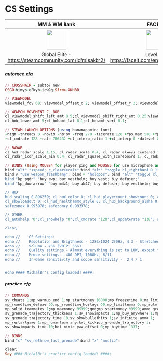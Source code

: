 <h1>CS Settings</h1>

| MM & WM Rank | FACEIT |
| :------------: | :------------: |
| <img src="https://totalcsgo.com/image/ranks/skillgroup18.png" weight="65" height="65"> | <img src="https://fluvi.s3.eu-central-1.amazonaws.com/3OV-XYBHhEq.png" weight="65" height="65"> |
| Global Elite - https://steamcommunity.com/id/misakbr2/ | Level 7 - https://faceit.com/en/players/michalbr- |

<h5>autoexec.cfg</h5>
  
```ruby
// CROSSHAIR - subto? new
CSGO-bimys-eFkyb-icw9q-Sfrmo-XKH8D

// VIEWMODEL
viewmodel_fov 68; viewmodel_offset_x 2; viewmodel_offset_y 2; viewmodel_offset_z -2; cl_righthand 1; viewmodel_presetpos 0

// WEAPON MOVEMENT CL_BOB
cl_viewmodel_shift_left_amt 0.5;cl_viewmodel_shift_right_amt 0.25;viewmodel_recoil 0; 
cl_bob_lower_amt 5;cl_bobamt_lat 0.1;cl_bobamt_vert 0.1;

// STEAM LAUNCH OPTIONS (using bananagaming font)
-high -threads 8 -novid -nojoy -freq 270 -tickrate 128 +fps_max 500 +fps_max_menu 144 +cl_updaterate 128 
-cl_cmdrate 128 -rate 786432 +cl_interp_ratio 1 +cl_interp 0 -dxlevel 81 -language bananagaming +exec autoexec.cfg

// RADAR
cl_hud_radar_scale 1.15; cl_radar_scale 0.4; cl_radar_always_centered 1; cl_radar_rotate 1; 
cl_radar_icon_scale_min 0.4; cl_radar_square_with_scoreboard 1; cl_radar_icon_scale_min 0.25;

// BINDS (Using MOUSE4 for player ping and MOUSE5 for use microphone and MOUSE3)
bind "alt" "+speed; r_cleardecals";bind "alt" "toggle cl_righthand 0 1";bind f "use weapon_smokegrenade";
bind v "use weapon_flashbang"; bind = "holdpos"; bind "alt" "toggle cl_righthand 0 1"; r_cleardecals";
bind "kp_pgdn" "buy awp; buy vesthelm; buy vest; buy defuser;"
bind "kp_downarrow" "buy m4a1; buy ak47; buy defuser; buy vesthelm; buy vest;";

// HUD
hud_scaling 0.896259; cl_hud_color 0; cl_hud_playercount_showcount 0; cl_hud_playercount_pos 0; 
cl_showloadout 0; cl_hud_healthammo_style 0; cl_hud_background_alpha 0.5; cl_hud_bomb_under_radar 1; 
safezonex 0.993978; safezoney 0.993978;

// OTHER
cl_autohelp "0";cl_showhelp "0";cl_cmdrate "128";cl_updaterate "128"; alias"";

clear;

echo //    CS Settings:
echo //    Resolution and Brigthness - 1280x1024 270Hz, 4:3 - Stretched-Fullscreen, Computer Monitor - 125%
echo //    Volume - 25% (VOIP: 35%) 
echo //    Quality settings - Almost everything is set to LOW, except for multithreaded rendering ON and shadows HIGH
echo //    Mouse settings - 400 DPI, 1000Hz, 6/11
echo //    In-Game sensitivity and scope sensitivity -  2,4 / 1 


echo #### MichalBr's config loaded! ####;
```

<h5>practice.cfg</h5>
  
```ruby
// COMMANDS
sv_cheats 1;mp_warmup_end 1;mp_startmoney 16000;mp_freezetime 0;mp_limitteams 0;mp_autoteambalance 0;
mp_roundtime_defuse 60;mp_roundtime_hostage 60;mp_limitteams 0;mp_autoteambalance 0;bot_stop 1;
mp_solid_teammates 1;mp_maxmoney 99999;god;mp_startmoney 99999;ammo_grenade_limit_total 6;
sv_grenade_trajectory_thickness 1;sv_showimpacts 1;mp_buy_anywhere 1;mp_roundtime 60;
sv_grenade_trajectory_time 10;sv_showbullethits 1;sv_infinite_ammo 1;
mp_restartgame 1;mp_humanteam any;bot_kick;sv_grenade_trajectory 1;
sv_showimpacts_time 10;bot_mimic_yaw_offset 0;mp_buytime 1337;

// BINDS
bind "c" "sv_rethrow_last_grenade";bind "x" "noclip";

clear;
Say #### MichalBr's practice config loaded! ####;
```

<!--
<h1>Valorant Settings (WIP)</h1>

| Rank | Crosshair | In-Game sensitivity | Resolution and quality settings | Misc. |
| :------------: | :------------: | :------------: | :------------: | :------------: |
| <img src="https://legendboost.com/images/valorant/ranks/rank-5-1-fc0f86e94fd8494b796161d92c9cf66b.png?vsn=d" weight="95" height="95"></img> Platinum II | XXXXXXX | 0.82 / 1 / 1 | 1920x1080, All Graphic set to low, only Bloom and MT ON | Only FPS Counter enabled |


XXXXXXXXXXXXX - WIP- XXXXXXXXXXXXXXXXXX
<h1> Other settings / platforms-socials </h1>
<h6>• My Steam account: https://steamcommunity.com/id/misakbr2/</h6>
<h6>• My Riot account: MichalBr#UwU</h6>
<h6>• My settings.gg (non-active): https://settings.gg/misakbr2 and mb4 acc</h6>
<h1> Reviews (Recenze) </h1>
<b>Herní a ostatní recenze: https://www.metacritic.com/user/MichalBr</b><br>
<b>NOVÁ DOOM ETERNAL RECENZE! https://steamcommunity.com/id/misakbr2/recommended/782330/</b><br>
<h3>VALORANT Basic (Video, radar, sound and mouse):</h3>
<img src="https://lh3.googleusercontent.com/drive-viewer/AAOQEOTb8QrQxj1AI-O3USeBVaemsYGPXxOl2VKEaS4UrtJoj2WFc8t5HW_dEbDdc95MgxQrexcP6Wd6mlBgYYLcVYYp5Oar1Q=w1920-h961"></img>
<img src="https://lh3.googleusercontent.com/drive-viewer/AFDK6gOBFyo2UkPrGUf96FJDIv-m4uSlLDzoB_KwB5kSRGR8jvlzPsEj-QaxJ-u4c3AvCVx6QWQ5QhQNd_burm2yRG4N7jP_Zw=w1543-h653"></img>
<img src="https://lh3.googleusercontent.com/drive-viewer/AFDK6gMPTIyrexcy6Nll2NP9wYKKUXbzTGtjMHDzoavMzcnuEmcm1nSJfx7EFA-wCekXF9PHkCCCBxu0UbYfuNUgv9RCyvDkQA=w1543-h653"></img>
